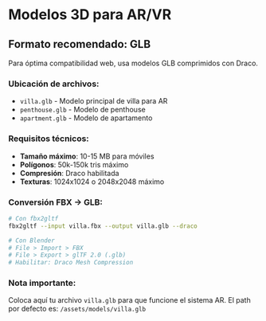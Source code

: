 # Modelos 3D para AR/VR

## Formato recomendado: GLB

Para óptima compatibilidad web, usa modelos GLB comprimidos con Draco.

### Ubicación de archivos:

- `villa.glb` - Modelo principal de villa para AR
- `penthouse.glb` - Modelo de penthouse
- `apartment.glb` - Modelo de apartamento

### Requisitos técnicos:

- **Tamaño máximo**: 10-15 MB para móviles
- **Polígonos**: 50k-150k tris máximo
- **Compresión**: Draco habilitada
- **Texturas**: 1024x1024 o 2048x2048 máximo

### Conversión FBX → GLB:

```bash
# Con fbx2gltf
fbx2gltf --input villa.fbx --output villa.glb --draco

# Con Blender
# File > Import > FBX
# File > Export > glTF 2.0 (.glb)
# Habilitar: Draco Mesh Compression
```

### Nota importante:

Coloca aquí tu archivo `villa.glb` para que funcione el sistema AR.
El path por defecto es: `/assets/models/villa.glb`
